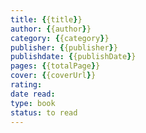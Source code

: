 ```yaml
---
title: {{title}} 
author: {{author}} 
category: {{category}} 
publisher: {{publisher}} 
publishdate: {{publishDate}} 
pages: {{totalPage}} 
cover: {{coverUrl}} 
rating: 
date read: 
type: book
status: to read
---
```

